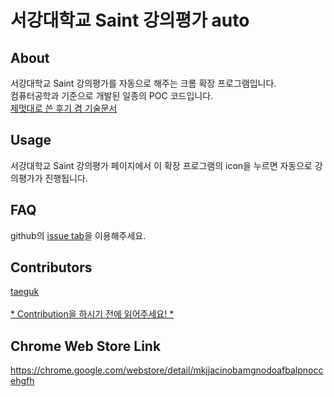 서강대학교 Saint 강의평가 auto
===========================

About
-------
서강대학교 Saint 강의평가를 자동으로 해주는 크롬 확장 프로그램입니다.<br>
컴퓨터공학과 기준으로 개발된 일종의 POC 코드입니다.<br>
[제멋대로 쓴 후기 겸 기술문서](http://blog.naver.com/likeme96/220403544835)

Usage
-------
서강대학교 Saint 강의평가 페이지에서 이 확장 프로그램의 icon을 누르면 자동으로 강의평가가 진행됩니다.

FAQ
-------
github의 [issue tab](https://github.com/taeguk/auto-lecture-evaluation/issues)을 이용해주세요.

Contributors
------
[taeguk](https://github.com/taeguk) <br><br>
[* Contribution을 하시기 전에 읽어주세요! *](https://github.com/taeguk/auto-lecture-evaluation/issues/1)

Chrome Web Store Link
-------
https://chrome.google.com/webstore/detail/mkjjacinobamgnodoafbalpnoccehgfh
